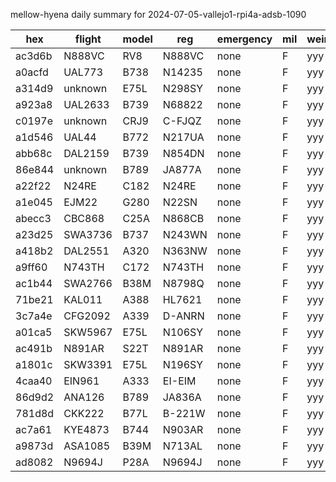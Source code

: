 mellow-hyena daily summary for 2024-07-05-vallejo1-rpi4a-adsb-1090

|hex|flight|model|reg|emergency|mil|weirdo|
|--|--|--|--|--|--|--|
|ac3d6b|N888VC|RV8|N888VC|none|F|yyy|
|a0acfd|UAL773|B738|N14235|none|F|yyy|
|a314d9|unknown|E75L|N298SY|none|F|yyy|
|a923a8|UAL2633|B739|N68822|none|F|yyy|
|c0197e|unknown|CRJ9|C-FJQZ|none|F|yyy|
|a1d546|UAL44|B772|N217UA|none|F|yyy|
|abb68c|DAL2159|B739|N854DN|none|F|yyy|
|86e844|unknown|B789|JA877A|none|F|yyy|
|a22f22|N24RE|C182|N24RE|none|F|yyy|
|a1e045|EJM22|G280|N22SN|none|F|yyy|
|abecc3|CBC868|C25A|N868CB|none|F|yyy|
|a23d25|SWA3736|B737|N243WN|none|F|yyy|
|a418b2|DAL2551|A320|N363NW|none|F|yyy|
|a9ff60|N743TH|C172|N743TH|none|F|yyy|
|ac1b44|SWA2766|B38M|N8798Q|none|F|yyy|
|71be21|KAL011|A388|HL7621|none|F|yyy|
|3c7a4e|CFG2092|A339|D-ANRN|none|F|yyy|
|a01ca5|SKW5967|E75L|N106SY|none|F|yyy|
|ac491b|N891AR|S22T|N891AR|none|F|yyy|
|a1801c|SKW3391|E75L|N196SY|none|F|yyy|
|4caa40|EIN961|A333|EI-EIM|none|F|yyy|
|86d9d2|ANA126|B789|JA836A|none|F|yyy|
|781d8d|CKK222|B77L|B-221W|none|F|yyy|
|ac7a61|KYE4873|B744|N903AR|none|F|yyy|
|a9873d|ASA1085|B39M|N713AL|none|F|yyy|
|ad8082|N9694J|P28A|N9694J|none|F|yyy|
